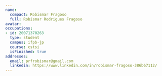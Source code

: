 ```yaml
---
name:
  compact: Robismar Fragoso
  full: Robismar Rodrigues Fragoso
avatar:
occupations:
- id: 20071370263
  type: student
  campus: ifpb-jp
  course: cstsi
  isFinished: true
addresses:
  email: prfrobismar@gmail.com
  linkedin: https://www.linkedin.com/in/robismar-fragoso-386b67112/
---
```


